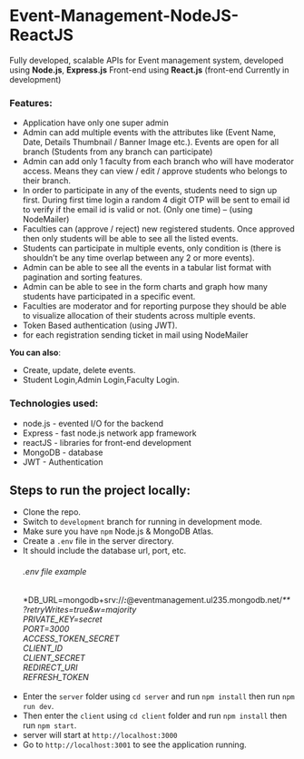 # Event-Management-NodeJS-ReactJS

Fully developed, scalable APIs for Event management system, developed using **Node.js**, **Express.js**
Front-end using **React.js** (front-end Currently in development)

### Features:

- Application have only one super admin
- Admin can add multiple events with the attributes like (Event Name, Date, Details
  Thumbnail / Banner Image etc.). Events are open for all branch (Students from any branch can participate)
- Admin can add only 1 faculty from each branch who will have moderator access.
  Means they can view / edit / approve students who belongs to their branch.
- In order to participate in any of the events, students need to sign up first. During
  first time login a random 4 digit OTP will be sent to email id to verify if the email
  id is valid or not. (Only one time) – (using NodeMailer)
- Faculties can (approve / reject) new registered students. Once approved then
  only students will be able to see all the listed events.
- Students can participate in multiple events, only condition is (there is shouldn’t be any time overlap between any 2 or more events).
- Admin can be able to see all the events in a tabular list format with pagination and sorting features.
- Admin can be able to see in the form charts and graph how many students have participated in a specific event.
- Faculties are moderator and for reporting purpose they should be able to visualize
  allocation of their students across multiple events.
- Token Based authentication (using JWT).
- for each registration sending ticket in mail using NodeMailer

**You can also**:

- Create, update, delete events.
- Student Login,Admin Login,Faculty Login.

### Technologies used:

- node.js - evented I/O for the backend
- Express - fast node.js network app framework
- reactJS - libraries for front-end development
- MongoDB - database
- JWT - Authentication


## Steps to run the project locally:

- Clone the repo.
- Switch to `development` branch for running in development mode.
- Make sure you have `npm` Node.js & MongoDB Atlas.
- Create a `.env` file in the server directory.
- It should include the database url, port, etc.
  ###### .env file example
  \*DB_URL=mongodb+srv://**_:_**@eventmanagement.ul235.mongodb.net/_\*\*?retryWrites=true&w=majority_<br/>
  _PRIVATE_KEY=secret_<br/>
  _PORT=3000_<br/>
  _ACCESS_TOKEN_SECRET_<br/>
  _CLIENT_ID_<br/>
  _CLIENT_SECRET_<br/>
  _REDIRECT_URI_<br/>
  _REFRESH_TOKEN_<br/>
  <br/>
- Enter the `server` folder using `cd server` and run `npm install` then run `npm run dev`.
- Then enter the `client` using `cd client` folder and run `npm install` then run `npm start`.
- server will start at `http://localhost:3000`
- Go to `http://localhost:3001` to see the application running.

